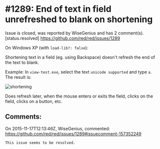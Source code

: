 
#1289: End of text in field unrefreshed to blank on shortening
================================================================================
Issue is closed, was reported by WiseGenius and has 2 comment(s).
[status.resolved]
<https://github.com/red/red/issues/1289>

On Windows XP (with `load-lib?: false`):

Shortening text in a field (eg. using Backspace) doesn't refresh the end of the text to blank.

Example: In `view-test.exe`, select the text `unicode supported` and type `a`. The result is:

![shortening](https://cloud.githubusercontent.com/assets/7657453/8898732/9705c150-346d-11e5-9b79-152650f2d319.png)

Does refresh later, when the mouse enters or exits the field, clicks on the field, clicks on a button, etc.



Comments:
--------------------------------------------------------------------------------

On 2015-11-17T12:13:46Z, WiseGenius, commented:
<https://github.com/red/red/issues/1289#issuecomment-157352249>

    This issue seems to be resolved.


